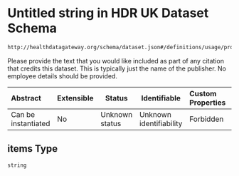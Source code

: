 # Untitled string in HDR UK Dataset Schema

```txt
http://healthdatagateway.org/schema/dataset.json#/definitions/usage/properties/resource-creator/items
```

Please provide the text that you would like included as part of any citation that credits this dataset. This is typically just the name of the publisher. No employee details should be provided.


| Abstract            | Extensible | Status         | Identifiable            | Custom Properties | Additional Properties | Access Restrictions | Defined In                                                                 |
| :------------------ | ---------- | -------------- | ----------------------- | :---------------- | --------------------- | ------------------- | -------------------------------------------------------------------------- |
| Can be instantiated | No         | Unknown status | Unknown identifiability | Forbidden         | Allowed               | none                | [dataset.schema.json\*](../out/dataset.schema.json "open original schema") |

## items Type

`string`
